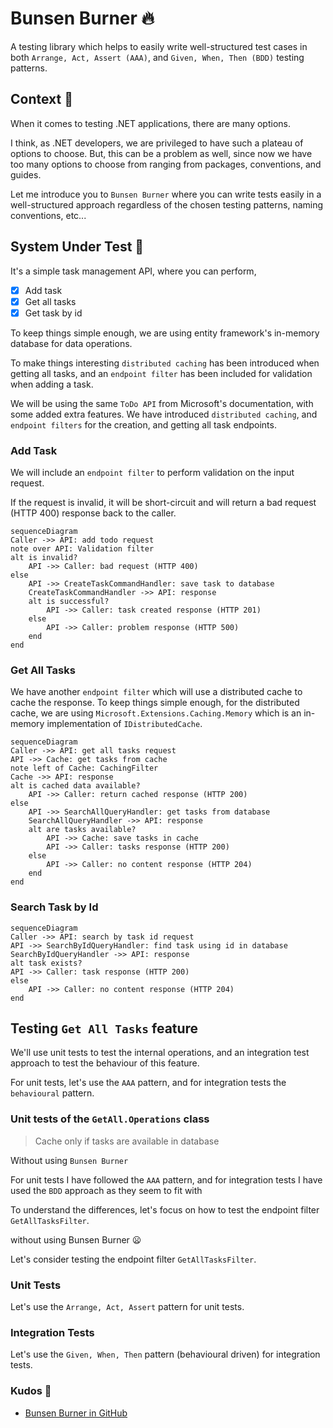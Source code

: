 # Bunsen Burner 🔥

A testing library which helps to easily write well-structured test cases 
in both `Arrange, Act, Assert (AAA)`, and `Given, When, Then (BDD)` testing patterns.

## Context :dart:

When it comes to testing .NET applications, there are many options.

I think, as .NET developers, we are privileged to have such a plateau of options to choose.
But, this can be a problem as well, since now we have too many options to choose from 
ranging from packages, conventions, and guides.

Let me introduce you to `Bunsen Burner` where you can write tests easily in a well-structured approach 
regardless of the chosen testing patterns, naming conventions, etc...

## System Under Test :tada:

It's a simple task management API, where you can perform,
- [x] Add task
- [x] Get all tasks
- [x] Get task by id

To keep things simple enough, we are using entity framework's in-memory database for data operations.

To make things interesting `distributed caching` has been introduced when getting all tasks, 
and an `endpoint filter` has been included for validation when adding a task.

We will be using the same `ToDo API` from Microsoft's documentation, with some added extra features.
We have introduced `distributed caching`, and `endpoint filters` for the creation, and getting all task 
endpoints.

### Add Task

We will include an `endpoint filter` to perform validation on the input request.

If the request is invalid, it will be short-circuit and will return a bad request (HTTP 400) 
response back to the caller.

```mermaid
sequenceDiagram
Caller ->> API: add todo request
note over API: Validation filter
alt is invalid?
    API ->> Caller: bad request (HTTP 400)
else
    API ->> CreateTaskCommandHandler: save task to database
    CreateTaskCommandHandler ->> API: response
    alt is successful?
        API ->> Caller: task created response (HTTP 201)
    else
        API ->> Caller: problem response (HTTP 500)
    end
end
```

### Get All Tasks

We have another `endpoint filter` which will use a distributed cache to cache the response.
To keep things simple enough, for the distributed cache, we are using `Microsoft.Extensions.Caching.Memory` 
which is an in-memory implementation of `IDistributedCache`.

```mermaid
sequenceDiagram
Caller ->> API: get all tasks request
API ->> Cache: get tasks from cache
note left of Cache: CachingFilter
Cache ->> API: response
alt is cached data available?
    API ->> Caller: return cached response (HTTP 200)
else
    API ->> SearchAllQueryHandler: get tasks from database
    SearchAllQueryHandler ->> API: response
    alt are tasks available?
        API ->> Cache: save tasks in cache
        API ->> Caller: tasks response (HTTP 200)
    else
        API ->> Caller: no content response (HTTP 204)
    end
end
```

### Search Task by Id

```mermaid
sequenceDiagram
Caller ->> API: search by task id request
API ->> SearchByIdQueryHandler: find task using id in database
SearchByIdQueryHandler ->> API: response
alt task exists?
API ->> Caller: task response (HTTP 200)
else
    API ->> Caller: no content response (HTTP 204)
end
```

## Testing `Get All Tasks` feature

We'll use unit tests to test the internal operations, and an integration test approach
to test the behaviour of this feature.

For unit tests, let's use the `AAA` pattern, and for integration tests the `behavioural` pattern. 

### Unit tests of the `GetAll.Operations` class

> Cache only if tasks are available in database

Without using `Bunsen Burner`




For unit tests I have followed the `AAA` pattern, and for integration tests
I have used the `BDD` approach as they seem to fit with 



To understand the differences, let's focus on how to test the endpoint filter
`GetAllTasksFilter`.

without using Bunsen Burner :frowning:

Let's consider testing the endpoint filter `GetAllTasksFilter`.





### Unit Tests

Let's use the `Arrange, Act, Assert` pattern for unit tests.

### Integration Tests

Let's use the `Given, When, Then` pattern (behavioural driven) for integration tests.

### Kudos :clap:

* [Bunsen Burner in GitHub](https://github.com/bmazzarol/Bunsen-Burner)